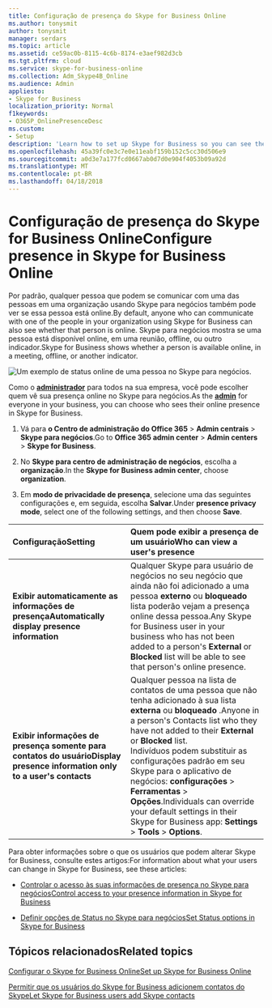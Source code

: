```yaml
---
title: Configuração de presença do Skype for Business Online
ms.author: tonysmit
author: tonysmit
manager: serdars
ms.topic: article
ms.assetid: ce59ac0b-8115-4c6b-8174-e3aef982d3cb
ms.tgt.pltfrm: cloud
ms.service: skype-for-business-online
ms.collection: Adm_Skype4B_Online
ms.audience: Admin
appliesto:
- Skype for Business
localization_priority: Normal
f1keywords:
- O365P_OnlinePresenceDesc
ms.custom:
- Setup
description: 'Learn how to set up Skype for Business so you can see the availability of your co-workers. '
ms.openlocfilehash: 45a39fc0e3c7e0e11eabf159b152c5cc30d506e9
ms.sourcegitcommit: a0d3e7a177fcd0667ab0d7d0e904f4053b09a92d
ms.translationtype: MT
ms.contentlocale: pt-BR
ms.lasthandoff: 04/18/2018
---
```

# <a name="configure-presence-in-skype-for-business-online"></a><span data-ttu-id="8cbd4-103">Configuração de presença do Skype for Business Online</span><span class="sxs-lookup"><span data-stu-id="8cbd4-103">Configure presence in Skype for Business Online</span></span>

<span data-ttu-id="8cbd4-104">Por padrão, qualquer pessoa que podem se comunicar com uma das pessoas em uma organização usando Skype para negócios também pode ver se essa pessoa está online.</span><span class="sxs-lookup"><span data-stu-id="8cbd4-104">By default, anyone who can communicate with one of the people in your organization using Skype for Business can also see whether that person is online.</span></span> <span data-ttu-id="8cbd4-105">Skype para negócios mostra se uma pessoa está disponível online, em uma reunião, offline, ou outro indicador.</span><span class="sxs-lookup"><span data-stu-id="8cbd4-105">Skype for Business shows whether a person is available online, in a meeting, offline, or another indicator.</span></span> 
  
![Um exemplo de status online de uma pessoa no Skype para negócios.](../images/f0849132-1ddb-480f-bca6-cfe9eaa0486d.png)
  
<span data-ttu-id="8cbd4-107">Como o **[administrador](http://support.office.com/article/eac4d046-1afd-4f1a-85fc-8219c79e1504)** para todos na sua empresa, você pode escolher quem vê sua presença online no Skype para negócios.</span><span class="sxs-lookup"><span data-stu-id="8cbd4-107">As the **[admin](http://support.office.com/article/eac4d046-1afd-4f1a-85fc-8219c79e1504)** for everyone in your business, you can choose who sees their online presence in Skype for Business.</span></span>
  
1. <span data-ttu-id="8cbd4-108">Vá para **o Centro de administração do Office 365** > **Admin centrais** > **Skype para negócios**.</span><span class="sxs-lookup"><span data-stu-id="8cbd4-108">Go to **Office 365 admin center** > **Admin centers** > **Skype for Business**.</span></span>
    
2. <span data-ttu-id="8cbd4-109">No **Skype para centro de administração de negócios**, escolha a **organização**.</span><span class="sxs-lookup"><span data-stu-id="8cbd4-109">In the **Skype for Business admin center**, choose **organization**.</span></span>
    
3. <span data-ttu-id="8cbd4-110">Em **modo de privacidade de presença**, selecione uma das seguintes configurações e, em seguida, escolha **Salvar**.</span><span class="sxs-lookup"><span data-stu-id="8cbd4-110">Under **presence privacy mode**, select one of the following settings, and then choose **Save**.</span></span>
    
|<span data-ttu-id="8cbd4-111">**Configuração**</span><span class="sxs-lookup"><span data-stu-id="8cbd4-111">**Setting**</span></span>|<span data-ttu-id="8cbd4-112">**Quem pode exibir a presença de um usuário**</span><span class="sxs-lookup"><span data-stu-id="8cbd4-112">**Who can view a user's presence**</span></span>|
|:-----|:-----|
|<span data-ttu-id="8cbd4-113">**Exibir automaticamente as informações de presença**</span><span class="sxs-lookup"><span data-stu-id="8cbd4-113">**Automatically display presence information**</span></span> <br/> |<span data-ttu-id="8cbd4-114">Qualquer Skype para usuário de negócios no seu negócio que ainda não foi adicionado a uma pessoa **externo** ou **bloqueado** lista poderão vejam a presença online dessa pessoa.</span><span class="sxs-lookup"><span data-stu-id="8cbd4-114">Any Skype for Business user in your business who has not been added to a person's **External** or **Blocked** list will be able to see that person's online presence.</span></span> <br/> |
|<span data-ttu-id="8cbd4-115">**Exibir informações de presença somente para contatos do usuário**</span><span class="sxs-lookup"><span data-stu-id="8cbd4-115">**Display presence information only to a user's contacts**</span></span> <br/> |<span data-ttu-id="8cbd4-116">Qualquer pessoa na lista de contatos de uma pessoa que não tenha adicionado à sua lista **externa** ou **bloqueado** .</span><span class="sxs-lookup"><span data-stu-id="8cbd4-116">Anyone in a person's Contacts list who they have not added to their **External** or **Blocked** list.</span></span> <br/> <span data-ttu-id="8cbd4-117">Indivíduos podem substituir as configurações padrão em seu Skype para o aplicativo de negócios: **configurações** > **Ferramentas** > **Opções**.</span><span class="sxs-lookup"><span data-stu-id="8cbd4-117">Individuals can override your default settings in their Skype for Business app: **Settings** > **Tools** > **Options**.</span></span> <br/> |
   
<span data-ttu-id="8cbd4-118">Para obter informações sobre o que os usuários que podem alterar Skype for Business, consulte estes artigos:</span><span class="sxs-lookup"><span data-stu-id="8cbd4-118">For information about what your users can change in Skype for Business, see these articles:</span></span> 
  
- [<span data-ttu-id="8cbd4-119">Controlar o acesso às suas informações de presença no Skype para negócios</span><span class="sxs-lookup"><span data-stu-id="8cbd4-119">Control access to your presence information in Skype for Business</span></span>](https://support.office.com/en-us/article/fea86e34-60cf-4dd0-bfb2-169a42afd92c)
    
- [<span data-ttu-id="8cbd4-120">Definir opções de Status no Skype para negócios</span><span class="sxs-lookup"><span data-stu-id="8cbd4-120">Set Status options in Skype for Business</span></span>](https://support.office.com/en-us/article/efd25395-c8ef-4510-b9cb-6f70e2fff8a0)
    
## <a name="related-topics"></a><span data-ttu-id="8cbd4-121">Tópicos relacionados</span><span class="sxs-lookup"><span data-stu-id="8cbd4-121">Related topics</span></span>

[<span data-ttu-id="8cbd4-122">Configurar o Skype for Business Online</span><span class="sxs-lookup"><span data-stu-id="8cbd4-122">Set up Skype for Business Online</span></span>](set-up-skype-for-business-online.md) 

[<span data-ttu-id="8cbd4-123">Permitir que os usuários do Skype for Business adicionem contatos do Skype</span><span class="sxs-lookup"><span data-stu-id="8cbd4-123">Let Skype for Business users add Skype contacts</span></span>](let-skype-for-business-users-add-skype-contacts.md)

  
 